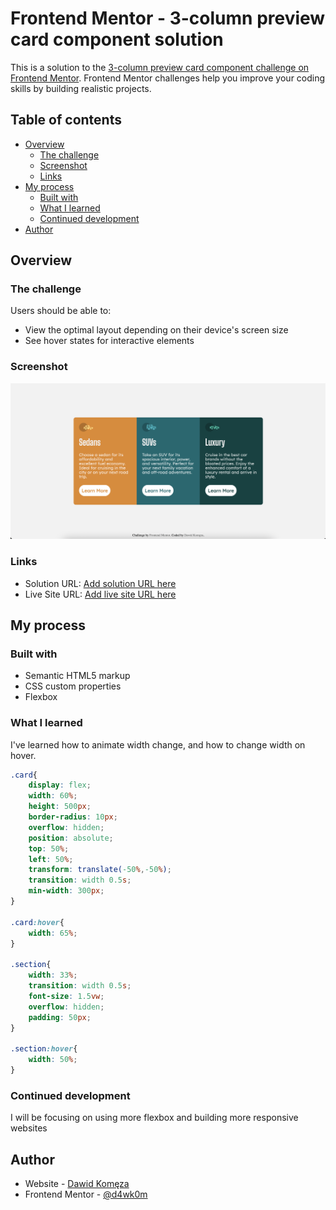 # Frontend Mentor - 3-column preview card component solution

This is a solution to the [3-column preview card component challenge on Frontend Mentor](https://www.frontendmentor.io/challenges/3column-preview-card-component-pH92eAR2-). Frontend Mentor challenges help you improve your coding skills by building realistic projects. 

## Table of contents

- [Overview](#overview)
  - [The challenge](#the-challenge)
  - [Screenshot](#screenshot)
  - [Links](#links)
- [My process](#my-process)
  - [Built with](#built-with)
  - [What I learned](#what-i-learned)
  - [Continued development](#continued-development)
- [Author](#author)

## Overview

### The challenge

Users should be able to:

- View the optimal layout depending on their device's screen size
- See hover states for interactive elements

### Screenshot
![](./screenshot.png)

### Links

- Solution URL: [Add solution URL here](https://github.com/d4wk0m/3-Column-Preview-Card)
- Live Site URL: [Add live site URL here](https://d4wk0m.github.io/3-Column-Preview-Card/)

## My process

### Built with

- Semantic HTML5 markup
- CSS custom properties
- Flexbox
### What I learned

I've learned how to animate width change, and how to change width on hover.

```css
.card{
    display: flex;
    width: 60%;
    height: 500px;
    border-radius: 10px;
    overflow: hidden;
    position: absolute;
    top: 50%;
    left: 50%;
    transform: translate(-50%,-50%);
    transition: width 0.5s; 
    min-width: 300px;
}

.card:hover{
    width: 65%;
}

.section{
    width: 33%;
    transition: width 0.5s; 
    font-size: 1.5vw;
    overflow: hidden;
    padding: 50px;
}

.section:hover{
    width: 50%;
}
```
### Continued development

I will be focusing on using more flexbox and building more responsive websites

## Author

- Website - [Dawid Komęza](http://dkomeza.great-site.net)
- Frontend Mentor - [@d4wk0m](https://www.frontendmentor.io/profile/d4wk0m)